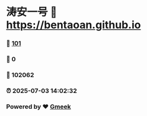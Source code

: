 # 涛安一号 :link: https://bentaoan.github.io 
### :page_facing_up: [101](https://bentaoan.github.io/tag.html) 
### :speech_balloon: 0 
### :hibiscus: 102062 
### :alarm_clock: 2025-07-03 14:02:32 
### Powered by :heart: [Gmeek](https://github.com/Meekdai/Gmeek)
